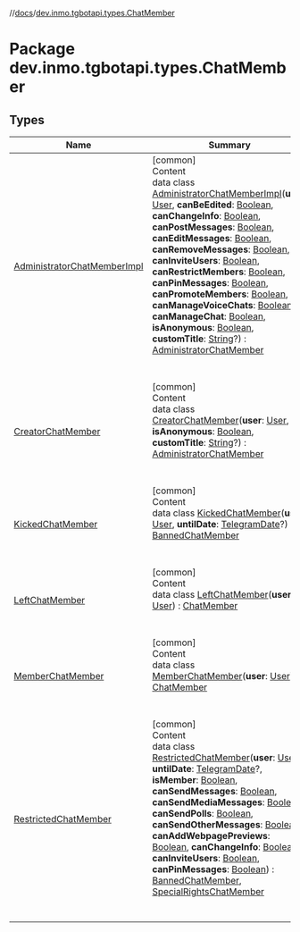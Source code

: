 //[docs](../../index.md)/[dev.inmo.tgbotapi.types.ChatMember](index.md)



# Package dev.inmo.tgbotapi.types.ChatMember  


## Types  
  
|  Name |  Summary | 
|---|---|
| <a name="dev.inmo.tgbotapi.types.ChatMember/AdministratorChatMemberImpl///PointingToDeclaration/"></a>[AdministratorChatMemberImpl](-administrator-chat-member-impl/index.md)| <a name="dev.inmo.tgbotapi.types.ChatMember/AdministratorChatMemberImpl///PointingToDeclaration/"></a>[common]  <br>Content  <br>data class [AdministratorChatMemberImpl](-administrator-chat-member-impl/index.md)(**user**: [User](../dev.inmo.tgbotapi.types/-user/index.md), **canBeEdited**: [Boolean](https://kotlinlang.org/api/latest/jvm/stdlib/kotlin/-boolean/index.html), **canChangeInfo**: [Boolean](https://kotlinlang.org/api/latest/jvm/stdlib/kotlin/-boolean/index.html), **canPostMessages**: [Boolean](https://kotlinlang.org/api/latest/jvm/stdlib/kotlin/-boolean/index.html), **canEditMessages**: [Boolean](https://kotlinlang.org/api/latest/jvm/stdlib/kotlin/-boolean/index.html), **canRemoveMessages**: [Boolean](https://kotlinlang.org/api/latest/jvm/stdlib/kotlin/-boolean/index.html), **canInviteUsers**: [Boolean](https://kotlinlang.org/api/latest/jvm/stdlib/kotlin/-boolean/index.html), **canRestrictMembers**: [Boolean](https://kotlinlang.org/api/latest/jvm/stdlib/kotlin/-boolean/index.html), **canPinMessages**: [Boolean](https://kotlinlang.org/api/latest/jvm/stdlib/kotlin/-boolean/index.html), **canPromoteMembers**: [Boolean](https://kotlinlang.org/api/latest/jvm/stdlib/kotlin/-boolean/index.html), **canManageVoiceChats**: [Boolean](https://kotlinlang.org/api/latest/jvm/stdlib/kotlin/-boolean/index.html), **canManageChat**: [Boolean](https://kotlinlang.org/api/latest/jvm/stdlib/kotlin/-boolean/index.html), **isAnonymous**: [Boolean](https://kotlinlang.org/api/latest/jvm/stdlib/kotlin/-boolean/index.html), **customTitle**: [String](https://kotlinlang.org/api/latest/jvm/stdlib/kotlin/-string/index.html)?) : [AdministratorChatMember](../dev.inmo.tgbotapi.types.ChatMember.abstracts/-administrator-chat-member/index.md)  <br><br><br>|
| <a name="dev.inmo.tgbotapi.types.ChatMember/CreatorChatMember///PointingToDeclaration/"></a>[CreatorChatMember](-creator-chat-member/index.md)| <a name="dev.inmo.tgbotapi.types.ChatMember/CreatorChatMember///PointingToDeclaration/"></a>[common]  <br>Content  <br>data class [CreatorChatMember](-creator-chat-member/index.md)(**user**: [User](../dev.inmo.tgbotapi.types/-user/index.md), **isAnonymous**: [Boolean](https://kotlinlang.org/api/latest/jvm/stdlib/kotlin/-boolean/index.html), **customTitle**: [String](https://kotlinlang.org/api/latest/jvm/stdlib/kotlin/-string/index.html)?) : [AdministratorChatMember](../dev.inmo.tgbotapi.types.ChatMember.abstracts/-administrator-chat-member/index.md)  <br><br><br>|
| <a name="dev.inmo.tgbotapi.types.ChatMember/KickedChatMember///PointingToDeclaration/"></a>[KickedChatMember](-kicked-chat-member/index.md)| <a name="dev.inmo.tgbotapi.types.ChatMember/KickedChatMember///PointingToDeclaration/"></a>[common]  <br>Content  <br>data class [KickedChatMember](-kicked-chat-member/index.md)(**user**: [User](../dev.inmo.tgbotapi.types/-user/index.md), **untilDate**: [TelegramDate](../dev.inmo.tgbotapi.types/-telegram-date/index.md)?) : [BannedChatMember](../dev.inmo.tgbotapi.types.ChatMember.abstracts/-banned-chat-member/index.md)  <br><br><br>|
| <a name="dev.inmo.tgbotapi.types.ChatMember/LeftChatMember///PointingToDeclaration/"></a>[LeftChatMember](-left-chat-member/index.md)| <a name="dev.inmo.tgbotapi.types.ChatMember/LeftChatMember///PointingToDeclaration/"></a>[common]  <br>Content  <br>data class [LeftChatMember](-left-chat-member/index.md)(**user**: [User](../dev.inmo.tgbotapi.types/-user/index.md)) : [ChatMember](../dev.inmo.tgbotapi.types.ChatMember.abstracts/-chat-member/index.md)  <br><br><br>|
| <a name="dev.inmo.tgbotapi.types.ChatMember/MemberChatMember///PointingToDeclaration/"></a>[MemberChatMember](-member-chat-member/index.md)| <a name="dev.inmo.tgbotapi.types.ChatMember/MemberChatMember///PointingToDeclaration/"></a>[common]  <br>Content  <br>data class [MemberChatMember](-member-chat-member/index.md)(**user**: [User](../dev.inmo.tgbotapi.types/-user/index.md)) : [ChatMember](../dev.inmo.tgbotapi.types.ChatMember.abstracts/-chat-member/index.md)  <br><br><br>|
| <a name="dev.inmo.tgbotapi.types.ChatMember/RestrictedChatMember///PointingToDeclaration/"></a>[RestrictedChatMember](-restricted-chat-member/index.md)| <a name="dev.inmo.tgbotapi.types.ChatMember/RestrictedChatMember///PointingToDeclaration/"></a>[common]  <br>Content  <br>data class [RestrictedChatMember](-restricted-chat-member/index.md)(**user**: [User](../dev.inmo.tgbotapi.types/-user/index.md), **untilDate**: [TelegramDate](../dev.inmo.tgbotapi.types/-telegram-date/index.md)?, **isMember**: [Boolean](https://kotlinlang.org/api/latest/jvm/stdlib/kotlin/-boolean/index.html), **canSendMessages**: [Boolean](https://kotlinlang.org/api/latest/jvm/stdlib/kotlin/-boolean/index.html), **canSendMediaMessages**: [Boolean](https://kotlinlang.org/api/latest/jvm/stdlib/kotlin/-boolean/index.html), **canSendPolls**: [Boolean](https://kotlinlang.org/api/latest/jvm/stdlib/kotlin/-boolean/index.html), **canSendOtherMessages**: [Boolean](https://kotlinlang.org/api/latest/jvm/stdlib/kotlin/-boolean/index.html), **canAddWebpagePreviews**: [Boolean](https://kotlinlang.org/api/latest/jvm/stdlib/kotlin/-boolean/index.html), **canChangeInfo**: [Boolean](https://kotlinlang.org/api/latest/jvm/stdlib/kotlin/-boolean/index.html), **canInviteUsers**: [Boolean](https://kotlinlang.org/api/latest/jvm/stdlib/kotlin/-boolean/index.html), **canPinMessages**: [Boolean](https://kotlinlang.org/api/latest/jvm/stdlib/kotlin/-boolean/index.html)) : [BannedChatMember](../dev.inmo.tgbotapi.types.ChatMember.abstracts/-banned-chat-member/index.md), [SpecialRightsChatMember](../dev.inmo.tgbotapi.types.ChatMember.abstracts/-special-rights-chat-member/index.md)  <br><br><br>|


